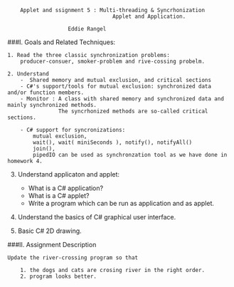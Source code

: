        Applet and ssignment 5 : Multi-threading & Syncrhonization
                                     Applet and Application.

                       Eddie Rangel


###I.	Goals and Related Techniques:

    1. Read the three classic synchronization problems:
        producer-consuer, smoker-problem and rive-cossing probelm.

    2. Understand
        -  Shared memory and mutual exclusion, and critical sections 
        - C#'s support/tools for mutual exclusion: synchronized data and/or function members.
        - Monitor : A class with shared memory and synchronized data and mainly synchronized methods.
                    The syncrhonized methods are so-called critical sections.

        - C# support for syncronizations:
            mutual exclusion,
            wait(), wait( miniSeconds ), notify(), notifyAll()
            join(),
            pipedIO can be used as synchronzation tool as we have done in homework 4.

   3. Understand applicaton and applet:

        - What is a C# application?
        - What is a C# applet?
        - Write a program which can be run as application and as applet.

   4. Understand the basics of C# graphical user interface.

   5. Basic C# 2D drawing.
	 

###II.	Assignment Description

    Update the river-crossing program so that 

        1. the dogs and cats are crosing river in the right order.
        2. program looks better.
